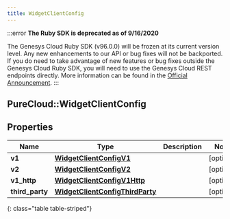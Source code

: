 ```yaml
---
title: WidgetClientConfig
---
```


:::error
**The Ruby SDK is deprecated as of 9/16/2020**

The Genesys Cloud Ruby SDK (v96.0.0) will be frozen at its current version level. Any new enhancements to our API or bug fixes will not be backported. If you do need to take advantage of new features or bug fixes outside the Genesys Cloud Ruby SDK, you will need to use the Genesys Cloud REST endpoints directly. More information can be found in the [Official Announcement](https://developer.mypurecloud.com/forum/t/announcement-genesys-cloud-ruby-sdk-end-of-life/8850).
:::


## PureCloud::WidgetClientConfig

## Properties

|Name | Type | Description | Notes|
|------------ | ------------- | ------------- | -------------|
| **v1** | [**WidgetClientConfigV1**](WidgetClientConfigV1.html) |  | [optional] |
| **v2** | [**WidgetClientConfigV2**](WidgetClientConfigV2.html) |  | [optional] |
| **v1_http** | [**WidgetClientConfigV1Http**](WidgetClientConfigV1Http.html) |  | [optional] |
| **third_party** | [**WidgetClientConfigThirdParty**](WidgetClientConfigThirdParty.html) |  | [optional] |
{: class="table table-striped"}


